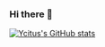 ### Hi there 👋

[![Ycitus's GitHub stats](https://github-readme-stats.vercel.app/api?username=Ycituss&bg_color=30,e96443,904e95&title_color=fff&text_color=fff&count_private=true&)](https://github.com/anuraghazra/github-reame-stats)

<!--
**Ycituss/Ycituss** is a ✨ _special_ ✨ repository because its `README.md` (this file) appears on your GitHub profile.

Here are some ideas to get you started:

- 🔭 I’m currently working on ...
- 🌱 I’m currently learning ...
- 👯 I’m looking to collaborate on ...
- 🤔 I’m looking for help with ...
- 💬 Ask me about ...
- 📫 How to reach me: ...
- 😄 Pronouns: ...
- ⚡ Fun fact: ...
-->
